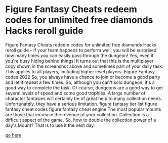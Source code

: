 # Figure Fantasy Cheats redeem codes for unlimited free diamonds Hacks reroll guide

Figure Fantasy Cheats redeem codes for unlimited free diamonds Hacks reroll guide - If your team happens to perform well, you will be surprised how many times you can easily pass through the dungeon! Yes, even if you're busy hiding behind things! It turns out that this is the multiplayer copy shown in the screenshot above and sometimes part of your daily task. This applies to all players, including higher level players. Figure Fantasy codes 2022 So, you always have a chance to join or become a good party and let it repeat a few times. So, although you can't solo dungeon, it's a good way to complete the task. Of course, dungeons are a good way to get several levels of speed and some good trophies. A large number of character fantasies will certainly be of great help to many collection needs. Unfortunately, they have a serious limitation. figure fantasy tier list figure fantasy cheat codes figure fantasy cheat engine The most popular mounts are those that increase the revenue of your collection. Collection is a difficult aspect of the game. So, how to double the collection power of a day's Mount? That is to use it the next day.

<a href="https://windmod.icu/figure-fantasy/">go here</a>
